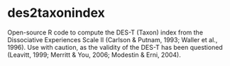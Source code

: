 # des2taxonindex
Open-source R code to compute the DES-T (Taxon) index from the Dissociative Experiences Scale II (Carlson &amp; Putnam, 1993; Waller et al., 1996). Use with caution, as the validity of the DES-T has been questioned (Leavitt, 1999; Merritt &amp; You, 2006; Modestin &amp; Erni, 2004).
